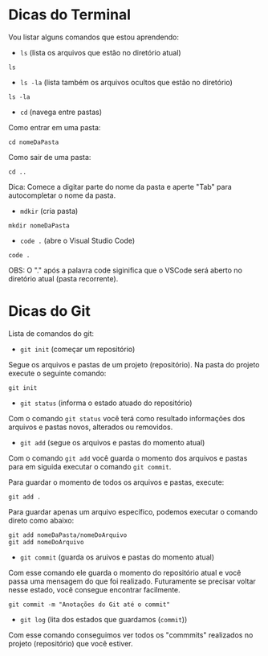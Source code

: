# Dicas do Terminal

Vou listar alguns comandos que estou aprendendo:

- `ls` (lista os arquivos que estão no diretório atual)
```
ls
```

- `ls -la` (lista também os arquivos ocultos que estão no diretório)
```
ls -la
```

- `cd` (navega entre pastas)

Como entrar em uma pasta:

```
cd nomeDaPasta
```

Como sair de uma pasta:

```
cd ..
```

Dica: Comece a digitar parte do nome da pasta e aperte "Tab" para autocompletar o nome da pasta.

- `mdkir` (cria pasta)
```
mkdir nomeDaPasta
```

- `code .` (abre o Visual Studio Code)
```
code .
```
OBS: O "." após a palavra code siginifica que o VSCode será aberto no diretório atual (pasta recorrente).

# Dicas do Git

Lista de comandos do git:

- `git init` (começar um repositório)

Segue os arquivos e pastas de um projeto (repositório). Na pasta do projeto execute o seguinte comando:
```
git init
```

- `git status` (informa o estado atuado do repositório)

Com o comando `git status` você terá como resultado informações dos arquivos e pastas novos, alterados ou removidos.

- `git add` (segue os arquivos e pastas do momento atual)

Com o comando `git add` você guarda o momento dos arquivos e pastas para em siguida executar o comando `git commit`.

Para guardar o momento de todos os arquivos e pastas, execute:
```
git add .
```

Para guardar apenas um arquivo específico, podemos executar o comando direto como abaixo:
```
git add nomeDaPasta/nomeDoArquivo
git add nomeDoArquivo
```

- `git commit` (guarda os aruivos e pastas do momento atual)

Com esse comando ele guarda o momento do repositório atual e você passa uma mensagem do que foi realizado. Futuramente se precisar voltar nesse estado, você consegue encontrar facilmente.

```
git commit -m "Anotações do Git até o commit"
```


- `git log` (lita dos estados que guardamos (`commit`))

Com esse comando conseguimos ver todos os "commmits" realizados no projeto (repositório) que você estiver.